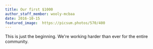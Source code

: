 ```yaml
---
title: Our first $1000
author_staff_member: wooly-mcbaa
date: 2016-10-15
featured_image:  https://picsum.photos/570/400
---
```


This is just the beginning. We're working harder than ever for the entire community.